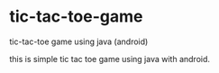 # tic-tac-toe-game
tic-tac-toe game using java (android)


this is simple tic tac toe game using java with android.
